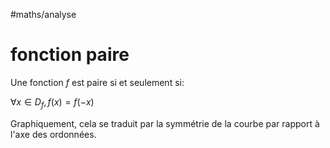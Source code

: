 #maths/analyse
# fonction paire
Une fonction $f$ est paire si et seulement si:

$\forall x\in D_f, f(x) = f(-x)$

Graphiquement, cela se traduit par la symmétrie de la courbe par rapport à l'axe des ordonnées.



